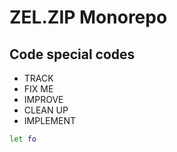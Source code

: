 # ZEL.ZIP Monorepo

## Code special codes

- TRACK
- FIX ME
- IMPROVE
- CLEAN UP
- IMPLEMENT

```sh
let fo
```
